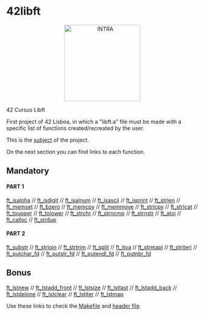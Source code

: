 # 42libft
</p>
<div align="center">
<picture>
<source media="(prefers-color-scheme: dark)" srcset="https://user-images.githubusercontent.com/114630189/199824676-5b6523b2-fe41-4990-a415-bf6b88c9c2d0.svg" height="200px">
<source media="(prefers-color-scheme: light)" srcset="https://user-images.githubusercontent.com/114630189/199824808-106f57b2-e29f-4612-98d5-7b9ad719c1b5.svg" height="200px">
<img alt="INTRA" src="https://user-images.githubusercontent.com/114630189/199824676-5b6523b2-fe41-4990-a415-bf6b88c9c2d0.svg" height="200px">
</picture>
</div>
</p>
42 Cursus Libft</p>
</p>
First project of 42 Lisboa, in which a "libft.a" file must be made with a specific list of functions created/recreated by the user.
</p>

This is the [subject](https://github.com/zecalejo/42libft/blob/master/dfads.pdf) of the project.
</p>
On the next section you can find links to each function.

## Mandatory

#### PART 1

[ft_isalpha](https://github.com/zecalejo/42libft/blob/master/ft_isalpha.c) // [ft_isdigit](https://github.com/zecalejo/42libft/blob/master/ft_isdigit.c) // [ft_isalnum](https://github.com/zecalejo/42libft/blob/master/ft_isalnum.c) // [ft_isascii](https://github.com/zecalejo/42libft/blob/master/ft_isascii.c) // [ft_isprint](https://github.com/zecalejo/42libft/blob/master/ft_isprint.c) // [ft_strlen](https://github.com/zecalejo/42libft/blob/master/ft_strlen.c) // [ft_memset](https://github.com/zecalejo/42libft/blob/master/ft_memset.c) // [ft_bzero](https://github.com/zecalejo/42libft/blob/master/ft_bzero.c) // [ft_memcpy](https://github.com/zecalejo/42libft/blob/master/ft_memcpy.c) // [ft_memmove](https://github.com/zecalejo/42libft/blob/master/ft_memmove.c) // [ft_strlcpy](https://github.com/zecalejo/42libft/blob/master/ft_strlcpy.c) // [ft_strlcat](https://github.com/zecalejo/42libft/blob/master/ft_strlcat.c) // [ft_toupper](https://github.com/zecalejo/42libft/blob/master/ft_toupper.c) // [ft_tolower](https://github.com/zecalejo/42libft/blob/master/ft_tolower.c) // [ft_strchr](https://github.com/zecalejo/42libft/blob/master/ft_strchr.c) // [ft_strncmp](https://github.com/zecalejo/42libft/blob/master/ft_strncmp.c) // [ft_strnstr](https://github.com/zecalejo/42libft/blob/master/ft_strnstr.c) // [ft_atoi](https://github.com/zecalejo/42libft/blob/master/ft_atoi.c) // [ft_calloc](https://github.com/zecalejo/42libft/blob/master/ft_calloc.c) // [ft_strdup](https://github.com/zecalejo/42libft/blob/master/ft_strdup.c)

#### PART 2

[ft_substr](https://github.com/zecalejo/42libft/blob/master/ft_substr.c) // [ft_strjoin](https://github.com/zecalejo/42libft/blob/master/ft_strjoin.c) // [ft_strtrim](https://github.com/zecalejo/42libft/blob/master/ft_strtrim.c) // [ft_split](https://github.com/zecalejo/42libft/blob/master/ft_split.c) // [ft_itoa](https://github.com/zecalejo/42libft/blob/master/ft_itoa.c) // [ft_strmapi](https://github.com/zecalejo/42libft/blob/master/ft_strmapi.c) // [ft_striteri](https://github.com/zecalejo/42libft/blob/master/ft_strteri.c) // [ft_putchar_fd](https://github.com/zecalejo/42libft/blob/master/ft_putchar_fd.c) // [ft_putstr_fd](https://github.com/zecalejo/42libft/blob/master/ft_putstr_fd.c) // [ft_putendl_fd](https://github.com/zecalejo/42libft/blob/master/ft_putendl_fd.c) // [ft_putnbr_fd](https://github.com/zecalejo/42libft/blob/master/ft_putnbr_fd.c)

## Bonus

[ft_lstnew](https://github.com/zecalejo/42libft/blob/master/ft_lstnew.c) // [ft_lstadd_front](https://github.com/zecalejo/42libft/blob/master/ft_lstadd_front.c) // [ft_lstsize](https://github.com/zecalejo/42libft/blob/master/ft_lstsize.c) // [ft_lstlast](https://github.com/zecalejo/42libft/blob/master/ft_lstlast.c) // [ft_lstadd_back](https://github.com/zecalejo/42libft/blob/master/ft_lstadd_back.c) // [ft_lstdelone](https://github.com/zecalejo/42libft/blob/master/ft_lstdelone.c) // [ft_lstclear](https://github.com/zecalejo/42libft/blob/master/ft_lstclear.c) // [ft_lstiter](https://github.com/zecalejo/42libft/blob/master/ft_lstiter.c) // [ft_lstmap](https://github.com/zecalejo/42libft/blob/master/ft_lstmap.c)


Use these links to check the [Makefile](https://github.com/zecalejo/42libft/blob/master/Makefile) and [header file](https://github.com/zecalejo/42libft/blob/master/libft.h).